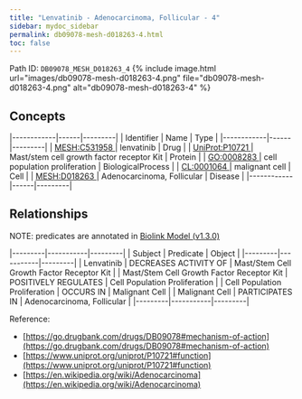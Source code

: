 ```yaml
---
title: "Lenvatinib - Adenocarcinoma, Follicular - 4"
sidebar: mydoc_sidebar
permalink: db09078-mesh-d018263-4.html
toc: false 
---
```



Path ID: `DB09078_MESH_D018263_4`
{% include image.html url="images/db09078-mesh-d018263-4.png" file="db09078-mesh-d018263-4.png" alt="db09078-mesh-d018263-4" %}

## Concepts

|------------|------|---------|
| Identifier | Name | Type    |
|------------|------|---------|
| <a href="https://identifiers.org/MESH:C531958">MESH:C531958 </a> | lenvatinib | Drug |
| <a href="https://identifiers.org/UniProt:P10721">UniProt:P10721 </a> | Mast/stem cell growth factor receptor Kit | Protein |
| <a href="https://identifiers.org/GO:0008283">GO:0008283 </a> | cell population proliferation | BiologicalProcess |
| <a href="https://identifiers.org/CL:0001064">CL:0001064 </a> | malignant cell | Cell |
| <a href="https://identifiers.org/MESH:D018263">MESH:D018263 </a> | Adenocarcinoma, Follicular | Disease |
|------------|------|---------|

## Relationships


NOTE: predicates are annotated in <a href="https://github.com/biolink/biolink-model/releases/tag/v1.3.0">Biolink Model (v1.3.0)</a>

|---------|-----------|---------|
| Subject | Predicate | Object  |
|---------|-----------|---------|
| Lenvatinib | DECREASES ACTIVITY OF | Mast/Stem Cell Growth Factor Receptor Kit |
| Mast/Stem Cell Growth Factor Receptor Kit | POSITIVELY REGULATES | Cell Population Proliferation |
| Cell Population Proliferation | OCCURS IN | Malignant Cell |
| Malignant Cell | PARTICIPATES IN | Adenocarcinoma, Follicular |
|---------|-----------|---------|

Reference: 
  - [https://go.drugbank.com/drugs/DB09078#mechanism-of-action](https://go.drugbank.com/drugs/DB09078#mechanism-of-action)
  - [https://www.uniprot.org/uniprot/P10721#function](https://www.uniprot.org/uniprot/P10721#function)
  - [https://en.wikipedia.org/wiki/Adenocarcinoma](https://en.wikipedia.org/wiki/Adenocarcinoma)
